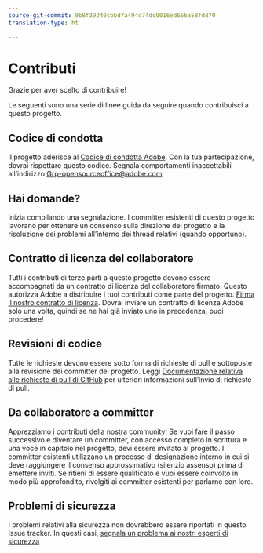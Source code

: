 ```yaml
---
source-git-commit: 9b8f39240cbbd7a494d74dc0016ed666a58fd870
translation-type: ht

---
```

# Contributi

Grazie per aver scelto di contribuire!

Le seguenti sono una serie di linee guida da seguire quando contribuisci a questo progetto.

## Codice di condotta

Il progetto aderisce al [Codice di condotta Adobe](code-of-conduct.md). Con la tua partecipazione,
dovrai rispettare questo codice. Segnala comportamenti inaccettabili all’indirizzo
[Grp-opensourceoffice@adobe.com](mailto:Grp-opensourceoffice@adobe.com).

## Hai domande?

Inizia compilando una segnalazione. I committer esistenti di questo progetto lavorano per ottenere
un consenso sulla direzione del progetto e la risoluzione dei problemi all’interno dei thread
relativi (quando opportuno).

## Contratto di licenza del collaboratore

Tutti i contributi di terze parti a questo progetto devono essere accompagnati da un contratto di licenza del collaboratore firmato. Questo autorizza Adobe a distribuire i tuoi contributi
come parte del progetto. [Firma il nostro contratto di licenza](http://opensource.adobe.com/cla.html). Dovrai
inviare un contratto di licenza Adobe solo una volta, quindi se ne hai già inviato uno in precedenza,
puoi procedere!

## Revisioni di codice

Tutte le richieste devono essere sotto forma di richieste di pull e sottoposte alla revisione
dei committer del progetto. Leggi [Documentazione relativa alle richieste di pull di GitHub](https://help.github.com/articles/about-pull-requests/)
per ulteriori informazioni sull’invio di richieste di pull.

<!--
Lastly, please follow the [pull request template](PULL_REQUEST_TEMPLATE.md) when
submitting a pull request!
-->

## Da collaboratore a committer

Apprezziamo i contributi della nostra community! Se vuoi fare il passo successivo
e diventare un committer, con accesso completo in scrittura e una voce in capitolo nel progetto, devi
essere invitato al progetto. I committer esistenti utilizzano un processo di designazione interno
in cui si deve raggiungere il consenso approssimativo (silenzio assenso) prima di emettere
inviti. Se ritieni di essere qualificato e vuoi essere coinvolto in modo più approfondito,
rivolgiti ai committer esistenti per parlarne con loro.

## Problemi di sicurezza

I problemi relativi alla sicurezza non dovrebbero essere riportati in questo Issue tracker. In questi casi, [segnala un problema ai nostri esperti di sicurezza](https://helpx.adobe.com/it/security/alertus.html)
